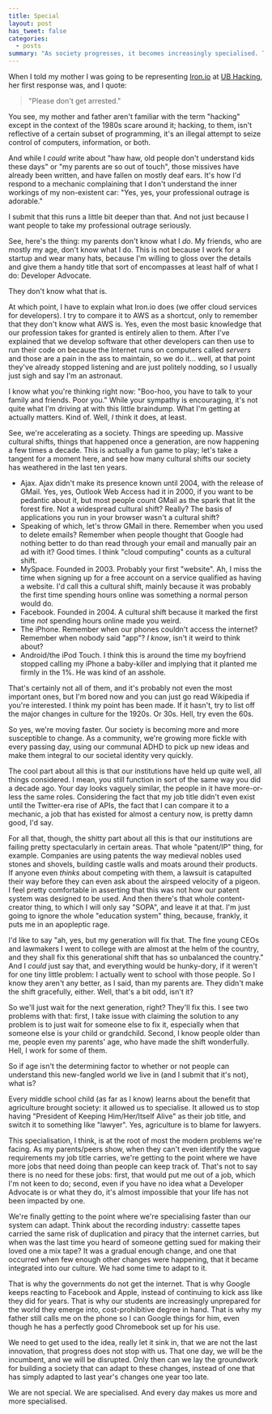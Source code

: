 ```yaml
---
title: Special
layout: post
has_tweet: false
categories:
  - posts
summary: "As society progresses, it becomes increasingly specialised. There are a lot of problems with that."
---
```


When I told my mother I was going to be representing [Iron.io](http://www.iron.io) 
at [UB Hacking](http://www.ubhacking.com), her first response was, and I 
quote:

<blockquote>&quot;Please don't get arrested.&quot;</blockquote>

You see, my mother and father aren't familiar with the term "hacking" except 
in the context of the 1980s scare around it; hacking, to them, isn't reflective 
of a certain subset of programming, it's an illegal attempt to seize control 
of computers, information, or both.

And while I *could* write about &quot;haw haw, old people don't understand 
kids these days&quot; or &quot;my parents are so out of touch&quot;, those 
missives have already been written, and have fallen on mostly deaf ears. It's 
how I'd respond to a mechanic complaining that I don't understand the inner 
workings of my non-existent car: &quot;Yes, yes, your professional outrage 
is adorable.&quot;

I submit that this runs a little bit deeper than that. And not just because 
I want people to take my professional outrage seriously.

See, here's the thing: my parents don't know what I *do*. My friends, who are 
mostly my age, don't know what I do. This is not because I work for a startup 
and wear many hats, because I'm willing to gloss over the details and give them 
a handy title that sort of encompasses at least half of what I do: Developer 
Advocate.

They don't know what that is.

At which point, I have to explain what Iron.io does (we offer cloud services 
for developers). I try to compare it to AWS as a shortcut, only to remember 
that they don't know what AWS is. Yes, even the most basic knowledge that 
our profession takes for granted is entirely alien to them. After I've explained 
that we develop software that other developers can then use to run their code 
on because the Internet runs on computers called *servers* and those are a 
pain in the ass to maintain, so we do it... well, at that point they've already 
stopped listening and are just politely nodding, so I usually just sigh and say 
I'm an astronaut.

I know what you're thinking right now: &quot;Boo-hoo, you have to talk to 
your family and friends. Poor you.&quot; While your sympathy is encouraging, 
it's not quite what I'm driving at with this little braindump. What I'm 
getting at actually matters. Kind of. Well, *I* think it does, at least.

See, we're accelerating as a society. Things are speeding up. Massive 
cultural shifts, things that happened once a generation, are now happening 
a few times a decade. This is actually a fun game to play; let's take a 
tangent for a moment here, and see how many cultural shifts our society 
has weathered in the last ten years.

* Ajax. Ajax didn't make its presence known until 2004, with the release 
of GMail. Yes, yes, Outlook Web Access had it in 2000, if you want to be 
pedantic about it, but most people count GMail as the spark that lit the 
forest fire. Not a widespread cultural shift? Really? The basis of applications 
you run in your browser wasn't a cultural shift?
* Speaking of which, let's throw GMail in there. Remember when you used 
to delete emails? Remember when people thought that Google had 
nothing better to do than read through your email and manually pair an 
ad with it? Good times. I think &quot;cloud computing&quot; counts as a cultural 
shift.
* MySpace. Founded in 2003. Probably your first "website". Ah, I miss the 
time when signing up for a free account on a service qualified as having a 
website. I'd call this a cultural shift, mainly because it was probably the 
first time spending hours online was something a normal person would do.
* Facebook. Founded in 2004. A cultural shift because it marked the first 
time *not* spending hours online made you weird.
* The iPhone. Remember when our phones couldn't access the internet? Remember 
when nobody said &quot;app&quot;? *I know*, isn't it weird to think about?
* Android/the iPod Touch. I think this is around the time my boyfriend 
stopped calling my iPhone a baby-killer and implying that it planted me firmly 
in the 1%. He was kind of an asshole.

That's certainly not all of them, and it's probably not even the most 
important ones, but I'm bored now and you can just go read Wikipedia if 
you're interested. I think my point has been made. If it hasn't, try to 
list off the major changes in culture for the 1920s. Or 30s. Hell, try 
even the 60s.

So yes, we're moving faster. Our society is becoming more and more susceptible 
to change. As a community, we're growing more fickle with every passing day, 
using our communal ADHD to pick up new ideas and make them integral to our 
societal identity very quickly.

The cool part about all this is that our institutions have held up quite 
well, all things considered. I mean, you still function in sort of the 
same way you did a decade ago. Your day looks vaguely similar, the people 
in it have more-or-less the same roles. Considering the fact that my job title 
didn't even exist until the Twitter-era rise of APIs, the fact that I can 
compare it to a mechanic, a job that has existed for almost a century now, 
is pretty damn good, I'd say.

For all that, though, the shitty part about all this is that our institutions 
are failing pretty spectacularly in certain areas. That whole &quot;patent/IP&quot; 
thing, for example. Companies are using patents the way medieval nobles used 
stones and shovels, building castle walls and moats around their products. 
If anyone even *thinks* about competing with them, a lawsuit is catapulted their 
way before they can even ask about the airspeed velocity of a pigeon. I feel 
pretty comfortable in asserting that this was not how our patent system was 
designed to be used. And then there's that whole content-creator thing, to 
which I will only say &quot;SOPA&quot;, and leave it at that. I'm just going 
to ignore the whole &quot;education system&quot; thing, because, frankly, it 
puts me in an apopleptic rage.

I'd like to say &quot;ah, yes, but my generation will fix that. The fine young 
CEOs and lawmakers I went to college with are almost at the helm of the country, 
and they shall fix this generational shift that has so unbalanced the country.&quot; 
And I *could* just say that, and everything would be hunky-dory, if it weren't 
for one tiny little problem: I actually went to school with those people. 
So I know they aren't any better, as I said, than my parents are. They didn't 
make the shift gracefully, either. Well, that's a bit odd, isn't it?

So we'll just wait for the next generation, right? They'll fix this. I see 
two problems with that: first, I take issue with claiming the solution to any problem 
is to just wait for someone else to fix it, especially when that someone else 
is your child or grandchild. Second, I know people older than me, people even 
my parents' age, who have made the shift wonderfully. Hell, I work for some of 
them.

So if age isn't the determining factor to whether or not people can understand 
this new-fangled world we live in (and I submit that it's not), what is?

Every middle school child (as far as I know) learns about the benefit that 
agriculture brought society: it allowed us to specialise. It allowed us to 
stop having &quot;President of Keeping Him/Her/Itself Alive&quot; as their job 
title, and switch it to something like &quot;lawyer&quot;. Yes, agriculture 
is to blame for lawyers.

This specialisation, I think, is at the root of most the modern problems 
we're facing. As my parents/peers show, when they can't even identify the 
vague requirements my job title carries, we're getting to the point where 
we have more jobs that need doing than people can keep track of. That's not 
to say there is no need for these jobs: first, that would put me out of a 
job, which I'm not keen to do; second, even if you have no idea what a 
Developer Advocate is or what they do, it's almost impossible that your life 
has not been impacted by one.

We're finally getting to the point where we're specialising faster than our 
system can adapt. Think about the recording industry: cassette tapes carried 
the same risk of duplication and piracy that the internet carries, but when 
was the last time you heard of someone getting sued for making their loved one 
a mix tape? It was a gradual enough change, and one that occurred when few 
enough other changes were happening, that it became integrated into our 
culture. We had some time to adapt to it.

That is why the governments do not get the internet. That is why Google 
keeps reacting to Facebook and Apple, instead of continuing to kick ass 
like they did for years. That is why our students are increasingly unprepared 
for the world they emerge into, cost-prohibitive degree in hand. That is 
why my father still calls me on the phone so I can Google things for him, 
even though he has a perfectly good Chromebook set up for his use.

We need to get used to the idea, really let it sink in, that we are not 
the last innovation, that progress does not stop with us. That one day, 
we will be the incumbent, and we will be disrupted. Only then can we lay 
the groundwork for building a society that can adapt to these changes, 
instead of one that has simply adapted to last year's changes one year 
too late.

We are not special. We are specialised. And every day makes us more and 
more specialised.
